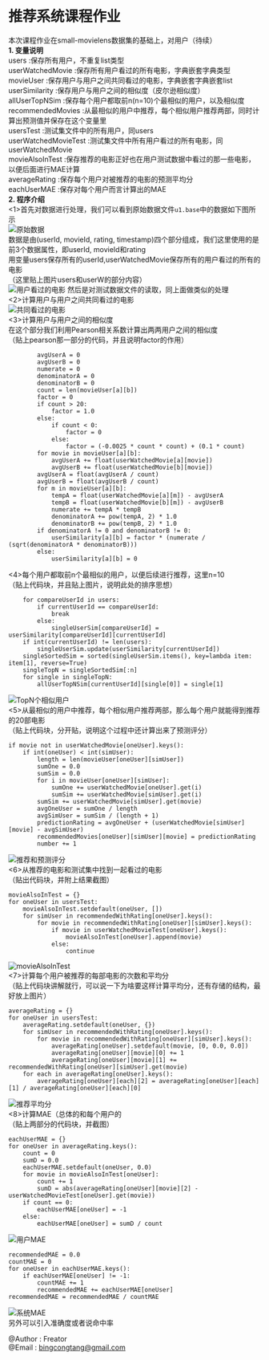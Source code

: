 # 推荐系统课程作业  
本次课程作业在small-movielens数据集的基础上，对用户（待续）  
**1. 变量说明**  
users :保存所有用户，不重复list类型  
userWatchedMovie :保存所有用户看过的所有电影，字典嵌套字典类型  
movieUser :保存用户与用户之间共同看过的电影，字典嵌套字典嵌套list  
userSimilarity :保存用户与用户之间的相似度（皮尔逊相似度）  
allUserTopNSim :保存每个用户都取前n(n=10)个最相似的用户，以及相似度  
recommendedMovies :从最相似的用户中推荐，每个相似用户推荐两部，同时计算出预测值并保存在这个变量里  
usersTest :测试集文件中的所有用户，同users  
userWatchedMovieTest :测试集文件中所有用户看过的所有电影，同userWatchedMovie  
movieAlsoInTest :保存推荐的电影正好也在用户测试数据中看过的那一些电影，以便后面进行MAE计算  
averageRating :保存每个用户对被推荐的电影的预测平均分  
eachUserMAE :保存对每个用户而言计算出的MAE  
**2. 程序介绍**  
<1>首先对数据进行处理，我们可以看到原始数据文件`u1.base`中的数据如下图所示  
![原始数据](./pictures/baseData.png "原始数据")  
数据是由(userId, movieId, rating, timestamp)四个部分组成，我们这里使用的是前3个数据属性，即userId, movieId和rating  
用变量users保存所有的userId,userWatchedMovie保存所有的用户看过的所有的电影  
（这里贴上图片users和userW的部分内容）  
![用户看过的电影](./pictures/userWatchedMovie.png "用户看过的电影")
然后是对测试数据文件的读取，同上面做类似的处理  
<2>计算用户与用户之间共同看过的电影  
![共同看过的电影](./pictures/movieUser.png "共同看过的电影")  
<3>计算用户与用户之间的相似度  
在这个部分我们利用Pearson相关系数计算出两两用户之间的相似度  
（贴上pearson那一部分的代码，并且说明factor的作用）  

            avgUserA = 0
            avgUserB = 0
            numerate = 0
            denominatorA = 0
            denominatorB = 0
            count = len(movieUser[a][b])
            factor = 0
            if count > 20:
                factor = 1.0
            else:
                if count < 0:
                    factor = 0
                else:
                    factor = (-0.0025 * count * count) + (0.1 * count)
            for movie in movieUser[a][b]:
                avgUserA += float(userWatchedMovie[a][movie])
                avgUserB += float(userWatchedMovie[b][movie])
            avgUserA = float(avgUserA / count)
            avgUserB = float(avgUserB / count)
            for m in movieUser[a][b]:
                tempA = float(userWatchedMovie[a][m]) - avgUserA
                tempB = float(userWatchedMovie[b][m]) - avgUserB
                numerate += tempA * tempB
                denominatorA += pow(tempA, 2) * 1.0
                denominatorB += pow(tempB, 2) * 1.0
            if denominatorA != 0 and denominatorB != 0:
                userSimilarity[a][b] = factor * (numerate / (sqrt(denominatorA * denominatorB)))
            else:
                userSimilarity[a][b] = 0

<4>每个用户都取前n个最相似的用户，以便后续进行推荐，这里n=10  
（贴上代码块，并且贴上图片，说明此处的排序思想）  

        for compareUserId in users:
            if currentUserId == compareUserId:
                break
            else:
                singleUserSim[compareUserId] = userSimilarity[compareUserId][currentUserId]
        if int(currentUserId) != len(users):
            singleUserSim.update(userSimilarity[currentUserId])
        singleSortedSim = sorted(singleUserSim.items(), key=lambda item: item[1], reverse=True)
        singleTopN = singleSortedSim[:n]
        for single in singleTopN:
            allUserTopNSim[currentUserId][single[0]] = single[1]

![TopN个相似用户](./pictures/allUserTop10Sim.png "TopN个相似用户")  
<5>从最相似的用户中推荐，每个相似用户推荐两部，那么每个用户就能得到推荐的20部电影  
（贴上代码块，分开贴，说明这个过程中还计算出来了预测评分）  

    if movie not in userWatchedMovie[oneUser].keys():
        if int(oneUser) < int(simUser):
            length = len(movieUser[oneUser][simUser])
            sumOne = 0.0
            sumSim = 0.0
            for i in movieUser[oneUser][simUser]:
                sumOne += userWatchedMovie[oneUser].get(i)
                sumSim += userWatchedMovie[simUser].get(i)
            sumSim += userWatchedMovie[simUser].get(movie)
            avgOneUser = sumOne / length
            avgSimUser = sumSim / (length + 1)
            predictionRating = avgOneUser + (userWatchedMovie[simUser][movie] - avgSimUser)
            recommendedMovies[oneUser][simUser][movie] = predictionRating
            number += 1

![推荐和预测评分](./pictures/recoMovieWithRating.png "推荐和预测评分")  
<6>从推荐的电影和测试集中找到一起看过的电影  
（贴出代码块，并附上结果截图）  

    movieAlsoInTest = {}
    for oneUser in usersTest:
        movieAlsoInTest.setdefault(oneUser, [])
        for simUser in recommendedWithRating[oneUser].keys():
            for movie in recommendedWithRating[oneUser][simUser].keys():
                if movie in userWatchedMovieTest[oneUser].keys():
                    movieAlsoInTest[oneUser].append(movie)
                else:
                    continue

![movieAlsoInTest](./pictures/movieAlsoInTest.png "测试集中用户也看过的电影")  
<7>计算每个用户被推荐的每部电影的次数和平均分  
（贴上代码块讲解就行，可以说一下为啥要这样计算平均分，还有存储的结构，最好放上图片）  

    averageRating = {}
    for oneUser in usersTest:
        averageRating.setdefault(oneUser, {})
        for simUser in recommendedWithRating[oneUser].keys():
            for movie in recommendedWithRating[oneUser][simUser].keys():
                averageRating[oneUser].setdefault(movie, [0, 0.0, 0.0])
                averageRating[oneUser][movie][0] += 1
                averageRating[oneUser][movie][1] += recommendedWithRating[oneUser][simUser].get(movie)
        for each in averageRating[oneUser].keys():
            averageRating[oneUser][each][2] = averageRating[oneUser][each][1] / averageRating[oneUser][each][0]

![推荐平均分](./pictures/averageRating.png "推荐平均分")  
<8>计算MAE（总体的和每个用户的  
（贴上两部分的代码块，并截图）  

    eachUserMAE = {}
    for oneUser in averageRating.keys():
        count = 0
        sumD = 0.0
        eachUserMAE.setdefault(oneUser, 0.0)
        for movie in movieAlsoInTest[oneUser]:
            count += 1
            sumD = abs(averageRating[oneUser][movie][2] - userWatchedMovieTest[oneUser].get(movie))
        if count == 0:
            eachUserMAE[oneUser] = -1
        else:
            eachUserMAE[oneUser] = sumD / count

![用户MAE](./pictures/eachUserMAE.png "每个用户的MAE")  

    recommendedMAE = 0.0
    countMAE = 0
    for oneUser in eachUserMAE.keys():
        if eachUserMAE[oneUser] != -1:
            countMAE += 1
            recommendedMAE += eachUserMAE[oneUser]
    recommendedMAE = recommendedMAE / countMAE

![系统MAE](./pictures/resysMAE.png "推荐系统平均MAE")  
另外可以引入准确度或者说命中率  



@Author : Freator  
@Email : bingcongtang@gmail.com
